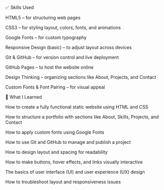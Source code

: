 ✅ Skills Used

HTML5 – for structuring web pages

CSS3 – for styling layout, colors, fonts, and animations

Google Fonts – for custom typography

Responsive Design (basic) – to adjust layout across devices

Git & GitHub – for version control and live deployment

GitHub Pages – to host the website online

Design Thinking – organizing sections like About, Projects, and Contact

Custom Fonts & Font Pairing – for visual appeal

📘 What I Learned

How to create a fully functional static website using HTML and CSS

How to structure a portfolio with sections like About, Skills, Projects, and Contact

How to apply custom fonts using Google Fonts

How to use Git and GitHub to manage and publish a project

How to design layout and spacing for readability

How to make buttons, hover effects, and links visually interactive

The basics of user interface (UI) and user experience (UX) design

How to troubleshoot layout and responsiveness issues
